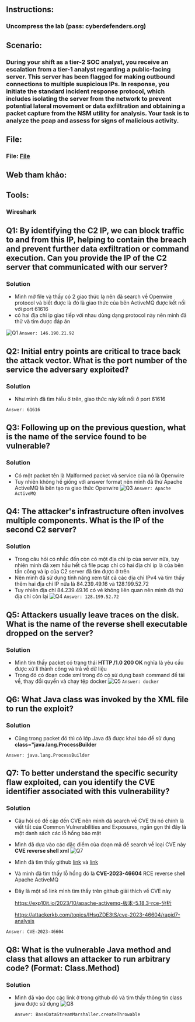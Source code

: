 ## Instructions:

  ### Uncompress the lab (pass: cyberdefenders.org)

## Scenario:

### During your shift as a tier-2 SOC analyst, you receive an escalation from a tier-1 analyst regarding a public-facing server. This server has been flagged for making outbound connections to multiple suspicious IPs. In response, you initiate the standard incident response protocol, which includes isolating the server from the network to prevent potential lateral movement or data exfiltration and obtaining a packet capture from the NSM utility for analysis. Your task is to analyze the pcap and assess for signs of malicious activity.

## File:
### File: [File](LabFile/c119-OpenWire.pcap)

## Web tham khảo:
  

## Tools:

  ### Wireshark

## Q1: By identifying the C2 IP, we can block traffic to and from this IP, helping to contain the breach and prevent further data exfiltration or command execution. Can you provide the IP of the C2 server that communicated with our server?
### Solution
* Mình mở file và thấy có 2 giao thức lạ nên đã search về Openwire protocol và biết được là đó là giao thức của bên ActiveMQ được kết nối với port 61616
* có hai địa chỉ ip giao tiếp với nhau dùng dạng protocol này nên mình đã thử và tìm được đáp án

![Q1](https://github.com/LDV-SpaceK/CTF-Learning/assets/151914246/f94f36af-6830-4f89-9378-6f4427d35b9c)
`Answer: 146.190.21.92`

## Q2: Initial entry points are critical to trace back the attack vector. What is the port number of the service the adversary exploited?
### Solution
* Như mình đã tìm hiểu ở trên, giao thức này kết nối ở port 61616

`Answer: 61616`

## Q3: Following up on the previous question, what is the name of the service found to be vulnerable?
### Solution
* Có một packet tên là Malformed packet và service của nó là Openwire
* Tuy nhiên không hề giống với answer format nên mình đã thử Apache ActiveMQ là bên tạo ra giao thức Openwire
  ![Q3](https://github.com/LDV-SpaceK/CTF-Learning/assets/151914246/523b766a-b1ef-490c-9a72-314c12c3b09c)
  `Answer: Apache ActiveMQ`

## Q4: The attacker's infrastructure often involves multiple components. What is the IP of the second C2 server?
### Solution
* Trong câu hỏi có nhắc đến còn có một địa chỉ ip của server nữa, tuy nhiên mình đã xem hầu hết cả file pcap chỉ có hai địa chỉ ip là của bên tấn công và ip của C2 server đã tìm được ở trên
* Nên mình đã sử dụng tính năng xem tất cả các địa chỉ IPv4 và tìm thấy thêm hai địa chỉ IP nữa là 84.239.49.16 và 128.199.52.72
* Tuy nhiên địa chỉ 84.239.49.16 có vẻ không liên quan nên mình đã thử địa chỉ còn lại
  ![Q4](https://github.com/LDV-SpaceK/CTF-Learning/assets/151914246/b7c02544-9d2a-48d9-8b9c-2e9b30d8c44a)
`Answer: 128.199.52.72`

## Q5: Attackers usually leave traces on the disk. What is the name of the reverse shell executable dropped on the server?
### Solution
* Mình tìm thấy packet có trạng thái **HTTP /1.0 200 OK** nghĩa là yêu cầu được xử lí thành công và trả về dữ liệu
* Trong đó có đoạn code xml trong đó có sử dụng bash command để tải về, thay đổi quyền và chạy tệp docker
  ![Q5](https://github.com/LDV-SpaceK/CTF-Learning/assets/151914246/e9ce77d1-c516-47fc-bf0d-9dec6ef30cd8)
`Answer: docker`

## Q6: What Java class was invoked by the XML file to run the exploit?
### Solution
* Cũng trong packet đó thì có lớp Java đã được khai báo để sử dụng
  **class="java.lang.ProcessBuilder**

`Answer: java.lang.ProcessBuilder`

## Q7: To better understand the specific security flaw exploited, can you identify the CVE identifier associated with this vulnerability?
### Solution
* Câu hỏi có đề cập đến CVE nên mình đã search về CVE thì nó chính là viết tắt của Common Vulnerabilities and Exposures, ngắn gọn thì đây là một danh sách các lỗ hổng bảo mật
* Mình đã dựa vào các đặc điểm của đoạn mã để search về loại CVE này
  **CVE reverse shell xml**
  ![Q7](https://github.com/LDV-SpaceK/CTF-Learning/assets/151914246/fcc80085-6cac-4891-b59a-ca1f1edc1aa0)

* Mình đã tìm thấy github [link](https://github.com/rootsecdev/CVE-2023-46604 "Link Github") và [link](https://github.com/X1r0z/ActiveMQ-RCE "ActiveMQ-RCE")
* Và mình đã tìm thấy lỗ hổng đó là **CVE-2023-46604** RCE reverse shell Apache ActiveMQ
* Đây là một số link mình tìm thấy trên github giải thích về CVE này

  https://exp10it.io/2023/10/apache-activemq-版本-5.18.3-rce-分析

  https://attackerkb.com/topics/IHsgZDE3tS/cve-2023-46604/rapid7-analysis

`Answer: CVE-2023-46604`

## Q8: What is the vulnerable Java method and class that allows an attacker to run arbitrary code? (Format: Class.Method)
### Solution 
* Mình đã vào đọc các link ở trong github đó và tìm thấy thông tin class java được sử dụng
![Q8](https://github.com/LDV-SpaceK/CTF-Learning/assets/151914246/fc5db21c-d302-44aa-9eee-1fea34f4a1bd)


   `Answer: BaseDataStreamMarshaller.createThrowable`
